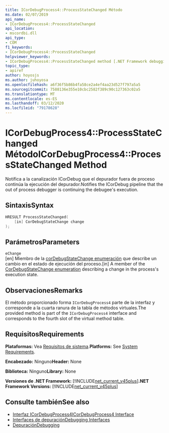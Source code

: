 ```yaml
---
title: ICorDebugProcess4::ProcessStateChanged Método
ms.date: 02/07/2019
api_name:
- ICorDebugProcess4::ProcessStateChanged
api_location:
- mscordbi.dll
api_type:
- COM
f1_keywords:
- ICorDebugProcess4::ProcessStateChanged
helpviewer_keywords:
- ICorDebugProcess4::ProcessStateChanged method [.NET Framework debugging]
topic_type:
- apiref
author: hoyosjs
ms.author: juhoyosa
ms.openlocfilehash: a6f36f5b86b4fa58ce2a4ef4aa23d527f797a5a5
ms.sourcegitcommit: 7588136e355e10cbc2582f389c90c127363c02a5
ms.translationtype: MT
ms.contentlocale: es-ES
ms.lasthandoff: 03/12/2020
ms.locfileid: "79178628"
---
```

# <a name="icordebugprocess4processstatechanged-method"></a><span data-ttu-id="943a4-102">ICorDebugProcess4::ProcessStateChanged Método</span><span class="sxs-lookup"><span data-stu-id="943a4-102">ICorDebugProcess4::ProcessStateChanged Method</span></span>

<span data-ttu-id="943a4-103">Notifica a la canalización ICorDebug que el depurador fuera de proceso continúa la ejecución del depurador.</span><span class="sxs-lookup"><span data-stu-id="943a4-103">Notifies the ICorDebug pipeline that the out of process debugger is continuing the debugee's execution.</span></span>

## <a name="syntax"></a><span data-ttu-id="943a4-104">Sintaxis</span><span class="sxs-lookup"><span data-stu-id="943a4-104">Syntax</span></span>

```cpp
HRESULT ProcessStateChanged(
    [in] CorDebugStateChange change
);
```

## <a name="parameters"></a><span data-ttu-id="943a4-105">Parámetros</span><span class="sxs-lookup"><span data-stu-id="943a4-105">Parameters</span></span>

 `eChange`\
<span data-ttu-id="943a4-106">[en] Miembro de la [corDebugStateChange enumeración](cordebugstatechange-enumeration.md) que describe un cambio en el estado de ejecución del proceso.</span><span class="sxs-lookup"><span data-stu-id="943a4-106">[in] A member of the [CorDebugStateChange enumeration](cordebugstatechange-enumeration.md) describing a change in the process's execution state.</span></span>

## <a name="remarks"></a><span data-ttu-id="943a4-107">Observaciones</span><span class="sxs-lookup"><span data-stu-id="943a4-107">Remarks</span></span>

<span data-ttu-id="943a4-108">El método proporcionado forma `ICorDebugProcess4` parte de la interfaz y corresponde a la cuarta ranura de la tabla de métodos virtuales.</span><span class="sxs-lookup"><span data-stu-id="943a4-108">The provided method is part of the `ICorDebugProcess4` interface and corresponds to the fourth slot of the virtual method table.</span></span>

## <a name="requirements"></a><span data-ttu-id="943a4-109">Requisitos</span><span class="sxs-lookup"><span data-stu-id="943a4-109">Requirements</span></span>

 <span data-ttu-id="943a4-110">**Plataformas:** Vea [Requisitos de sistema](../../../../docs/framework/get-started/system-requirements.md).</span><span class="sxs-lookup"><span data-stu-id="943a4-110">**Platforms:** See [System Requirements](../../../../docs/framework/get-started/system-requirements.md).</span></span>

 <span data-ttu-id="943a4-111">**Encabezado:** Ninguno</span><span class="sxs-lookup"><span data-stu-id="943a4-111">**Header:** None</span></span>

 <span data-ttu-id="943a4-112">**Biblioteca:** Ninguno</span><span class="sxs-lookup"><span data-stu-id="943a4-112">**Library:** None</span></span>

 <span data-ttu-id="943a4-113">**Versiones de .NET Framework:** [!INCLUDE[net_current_v45plus](../../../../includes/net-current-v20plus-md.md)]</span><span class="sxs-lookup"><span data-stu-id="943a4-113">**.NET Framework Versions:** [!INCLUDE[net_current_v45plus](../../../../includes/net-current-v20plus-md.md)]</span></span>

## <a name="see-also"></a><span data-ttu-id="943a4-114">Consulte también</span><span class="sxs-lookup"><span data-stu-id="943a4-114">See also</span></span>

- [<span data-ttu-id="943a4-115">Interfaz ICorDebugProcess4</span><span class="sxs-lookup"><span data-stu-id="943a4-115">ICorDebugProcess4 Interface</span></span>](icordebugprocess4-interface.md)
- [<span data-ttu-id="943a4-116">Interfaces de depuración</span><span class="sxs-lookup"><span data-stu-id="943a4-116">Debugging Interfaces</span></span>](debugging-interfaces.md)
- [<span data-ttu-id="943a4-117">Depuración</span><span class="sxs-lookup"><span data-stu-id="943a4-117">Debugging</span></span>](index.md)
